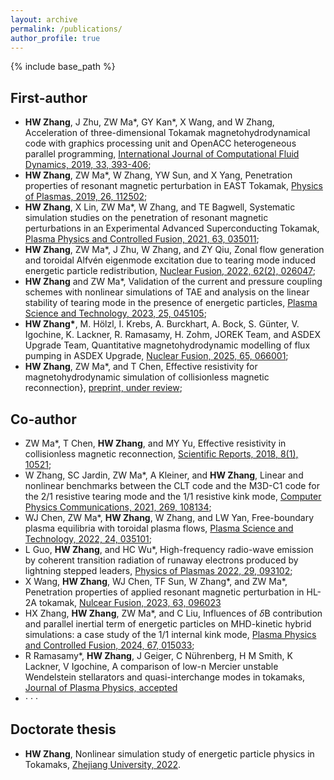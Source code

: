 ```yaml
---
layout: archive
permalink: /publications/
author_profile: true
---
```


{% include base_path %}

First-author
---
  
* **HW Zhang**, J Zhu, ZW Ma\*, GY Kan\*, X Wang, and W Zhang, Acceleration of three-dimensional Tokamak magnetohydrodynamical code with graphics processing unit and OpenACC heterogeneous parallel programming, [International Journal of Computational Fluid Dynamics, 2019, 33, 393-406](https://doi.org/10.1080/10618562.2019.1683167);
* **HW Zhang**, ZW Ma\*, W Zhang, YW Sun, and X Yang, Penetration properties of resonant magnetic perturbation in EAST Tokamak, [Physics of Plasmas, 2019, 26, 112502](https://doi.org/10.1063/1.5116669);
* **HW Zhang**, X Lin, ZW Ma\*, W Zhang, and TE Bagwell, Systematic simulation studies on the penetration of resonant magnetic perturbations in an Experimental Advanced Superconducting Tokamak, [Plasma Physics and Controlled Fusion, 2021, 63, 035011](https://doi.org/10.1088/1361-6587/abd304);
* **HW Zhang**, ZW Ma\*, J Zhu, W Zhang, and ZY Qiu, Zonal flow generation and toroidal Alfvén eigenmode excitation due to tearing mode induced energetic particle redistribution, [Nuclear Fusion, 2022, 62(2), 026047](https://doi.org/10.1088/1741-4326/ac40c3);
* **HW Zhang** and ZW Ma\*, Validation of the current and pressure coupling schemes with nonlinear simulations of TAE and analysis on the linear stability of tearing mode in the presence of energetic particles, [Plasma Science and Technology, 2023, 25, 045105](https://doi.org/10.1088/2058-6272/aca6c0);
* **HW Zhang\***, M. Hölzl, I. Krebs, A. Burckhart, A. Bock, S. Günter, V. Igochine, K. Lackner, R. Ramasamy, H. Zohm, JOREK Team, and ASDEX Upgrade Team, Quantitative magnetohydrodynamic modelling of flux pumping in ASDEX Upgrade, [Nuclear Fusion, 2025, 65, 066001](https://doi.org/10.1088/1741-4326/adcfb4);
* **HW Zhang**, ZW Ma\*, and T Chen, Effective resistivity for magnetohydrodynamic simulation of collisionless magnetic reconnection}, [preprint, under review](https://doi.org/10.22541/essoar.174975285.58703004/v1);

Co-author
---

* ZW Ma\*, T Chen, **HW Zhang**, and MY Yu, Effective resistivity in collisionless magnetic reconnection, [Scientific Reports, 2018, 8(1), 10521](https://doi.org/10.1038/s41598-018-28851-7);
* W Zhang, SC Jardin, ZW Ma\*, A Kleiner, and **HW Zhang**, Linear and nonlinear benchmarks between the CLT code and the M3D-C1 code for the 2/1 resistive tearing mode and the 1/1 resistive kink mode, [Computer Physics Communications, 2021, 269, 108134](https://doi.org/10.1016/j.cpc.2021.108134);
* WJ Chen, ZW Ma\*, **HW Zhang**, W Zhang, and LW Yan, Free-boundary plasma equilibria with toroidal plasma flows, [Plasma Science and Technology, 2022, 24, 035101](https://doi.org/10.1088/2058-6272/ac48de);
* L Guo, **HW Zhang**, and HC Wu\*, High-frequency radio-wave emission by coherent transition radiation of runaway electrons produced by lightning stepped leaders, [Physics of Plasmas 2022, 29, 093102](https://doi.org/10.1063/5.0102132);
* X Wang, **HW Zhang**, WJ Chen, TF Sun, W Zhang\*, and ZW Ma\*, Penetration properties of applied resonant magnetic perturbation in HL-2A tokamak, [Nulcear Fusion, 2023, 63, 096023](https://doi.org/10.1088/1741-4326/aceb77)
* HX Zhang, **HW Zhang**, ZW Ma\*, and C Liu, Influences of $\delta$B contribution and parallel inertial term of energetic particles on MHD-kinetic hybrid simulations: a case study of the 1/1 internal kink mode, [Plasma Physics and Controlled Fusion, 2024, 67, 015033](https://doi.org/10.1088/1361-6587/ad994c);
* R Ramasamy\*, **HW Zhang**, J Geiger, C Nührenberg, H M Smith, K Lackner, V Igochine, A comparison of low-n Mercier unstable Wendelstein stellarators and quasi-interchange modes in tokamaks, [Journal of Plasma Physics, accepted](https://arxiv.org/abs/2505.03987)
* $\cdot\cdot\cdot$

Doctorate thesis
---
* **HW Zhang**, Nonlinear simulation study of energetic particle physics in Tokamaks, [Zhejiang University, 2022](http://changhw.github.io/files/PlasmaThesisOneSide.pdf).
